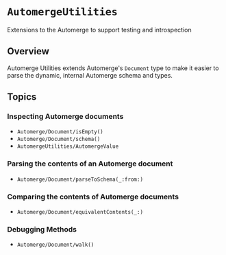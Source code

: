 # ``AutomergeUtilities``

Extensions to the Automerge to support testing and introspection

## Overview

Automerge Utilities extends Automerge's `Document` type to make it easier to parse the dynamic, internal Automerge schema and types.

## Topics

### Inspecting Automerge documents

- ``Automerge/Document/isEmpty()``
- ``Automerge/Document/schema()``
- ``AutomergeUtilities/AutomergeValue``

### Parsing the contents of an Automerge document

- ``Automerge/Document/parseToSchema(_:from:)``

### Comparing the contents of Automerge documents

- ``Automerge/Document/equivalentContents(_:)``

### Debugging Methods

- ``Automerge/Document/walk()``

